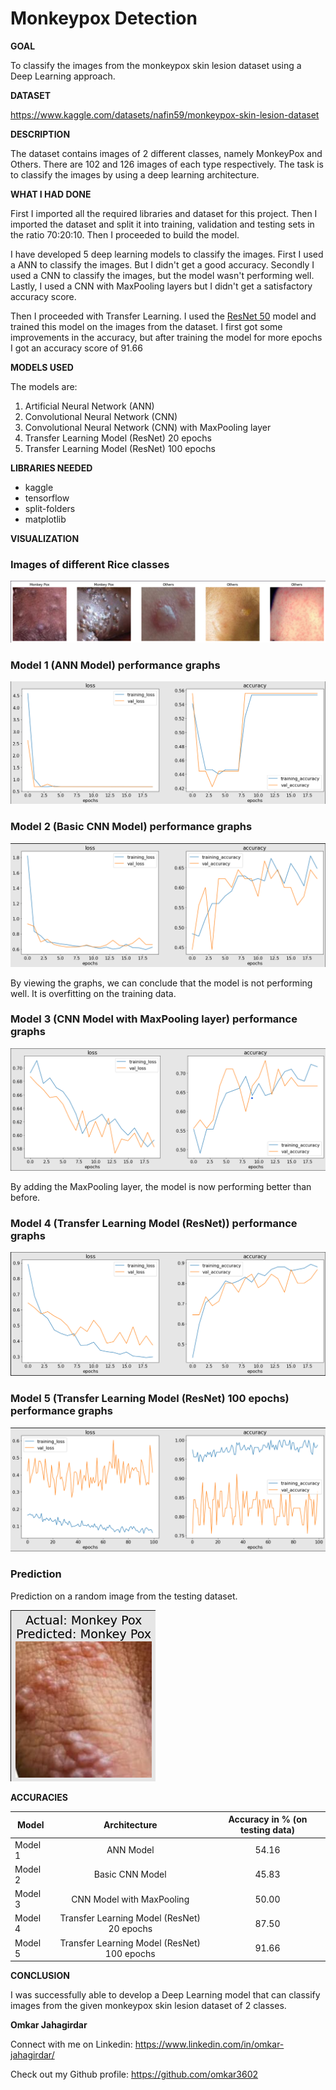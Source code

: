 # Monkeypox Detection

**GOAL**

To classify the images from the monkeypox skin lesion dataset using a Deep Learning approach.

**DATASET**

https://www.kaggle.com/datasets/nafin59/monkeypox-skin-lesion-dataset

**DESCRIPTION**

The dataset contains images of 2 different classes, namely MonkeyPox and Others. There are 102 and 126 images of each type respectively. The task is to classify the images by using a deep learning architecture.

**WHAT I HAD DONE**

First I imported all the required libraries and dataset for this project. Then I imported the dataset and split it into training, validation and testing sets in the ratio 70:20:10. Then I proceeded to build the model. 

I have developed 5 deep learning models to classify the images. First I used a ANN to classify the images. But I didn't get a good accuracy. Secondly I used a CNN to classify the images, but the model wasn't performing well. Lastly, I used a CNN with MaxPooling layers but I didn't get a satisfactory accuracy score. 

Then I proceeded with Transfer Learning. I used the [ResNet 50](https://tfhub.dev/google/imagenet/resnet_v2_50/feature_vector/5) model and trained this model on the images from the dataset. I first got some improvements in the accuracy, but after training the model for more epochs I got an accuracy score of 91.66

**MODELS USED**

The models are:

1. Artificial Neural Network (ANN)
2. Convolutional Neural Network (CNN)
3. Convolutional Neural Network (CNN) with MaxPooling layer
4. Transfer Learning Model (ResNet) 20 epochs
5. Transfer Learning Model (ResNet) 100 epochs

**LIBRARIES NEEDED**

* kaggle
* tensorflow
* split-folders
* matplotlib

**VISUALIZATION**

### Images of different Rice classes
![Images of different Rice classes](../Images/images_from_dataset.png)

### Model 1 (ANN Model) performance graphs
![Model 1 (ANN Model) performance graphs](../Images/model_1_plot.png)

### Model 2 (Basic CNN Model) performance graphs
![Model 2 (Basic CNN Model) performance graphs](../Images/model_2_plot.png)

By viewing the graphs, we can conclude that the model is not performing well. It is overfitting on the training data.

### Model 3 (CNN Model with MaxPooling layer) performance graphs
![Model 3 (CNN Model with MaxPooling layer) performance graphs](../Images/model_3_plot.png)

By adding the MaxPooling layer, the model is now performing better than before.

### Model 4 (Transfer Learning Model (ResNet)) performance graphs
![Model 4 (Transfer Learning Model (ResNet) 20 epochs) performance graphs](../Images/model_4_plot.png)

### Model 5 (Transfer Learning Model (ResNet) 100 epochs) performance graphs
![Model 5 (Transfer Learning Model (ResNet) 100 epochs) performance graphs](../Images/model_5_plot.png)

### Prediction

Prediction on a random image from the testing dataset.

![Prediction](../Images/prediction.png)

**ACCURACIES**

| Model         | Architecture              | Accuracy in % (on testing data) |
| ------------- |:-------------------------:|:-------------:|
| Model 1       | ANN Model                 |54.16          |
| Model 2       | Basic CNN Model           |45.83          |
| Model 3       | CNN Model with MaxPooling |50.00          |
| Model 4       | Transfer Learning Model (ResNet) 20 epochs |87.50          |
| Model 5       | Transfer Learning Model (ResNet) 100 epochs |91.66          |

**CONCLUSION**

I was successfully able to develop a Deep Learning model that can classify images from the given monkeypox skin lesion dataset of 2 classes.

**Omkar Jahagirdar**

Connect with me on Linkedin: https://www.linkedin.com/in/omkar-jahagirdar/

Check out my Github profile: https://github.com/omkar3602
